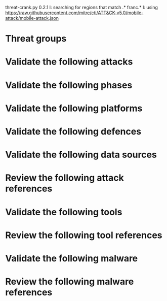 threat-crank.py 0.2.1
I: searching for regions that match .* franc.*
I: using https://raw.githubusercontent.com/mitre/cti/ATT&CK-v5.0/mobile-attack/mobile-attack.json
# Threat groups


# Validate the following attacks


# Validate the following phases


# Validate the following platforms


# Validate the following defences


# Validate the following data sources


# Review the following attack references


# Validate the following tools


# Review the following tool references


# Validate the following malware


# Review the following malware references


